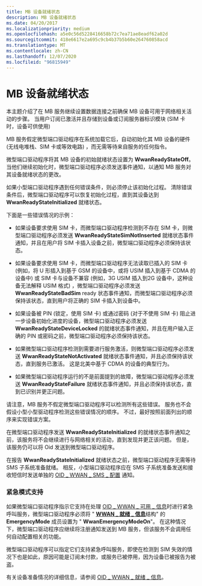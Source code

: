 ```yaml
---
title: MB 设备就绪状态
description: MB 设备就绪状态
ms.date: 04/20/2017
ms.localizationpriority: medium
ms.openlocfilehash: a5e0c56d5228416658b72c7ea71ae8eadf62a02d
ms.sourcegitcommit: 418e6617e2a695c9cb4b37b5b60e264760858acd
ms.translationtype: MT
ms.contentlocale: zh-CN
ms.lasthandoff: 12/07/2020
ms.locfileid: "96815949"
---
```

# <a name="mb-device-readiness"></a>MB 设备就绪状态


本主题介绍了在 MB 服务继续设置数据连接之前确保 MB 设备可用于网络相关活动的步骤。 当用户订阅已激活并且存储到设备或订阅服务器标识模块 (SIM 卡时，设备可供使用) 

MB 服务假定微型端口驱动程序在系统加载它后，自动初始化其 MB 设备的硬件 (无线电堆栈、SIM 卡或等效电路) ，而无需等待来自服务的任何指令。

微型端口驱动程序将其 MB 设备的初始就绪状态设置为 **WwanReadyStateOff**。 当他们继续初始化时，微型端口驱动程序必须发送事件通知，以通知 MB 服务对其设备就绪状态的更改。

如果小型端口驱动程序遇到任何错误条件，则必须停止该初始化过程。 清除错误条件后，微型端口驱动程序可以恢复初始化过程，直到其设备达到 **WwanReadyStateInitialized** 就绪状态。

下面是一些错误情况的示例：

-   如果设备要求使用 SIM 卡，而微型端口驱动程序检测到不存在 SIM 卡，则微型端口驱动程序必须发送 **WwanReadyStateSimNotInserted** 就绪状态事件通知，并且在用户将 SIM 卡插入设备之前，微型端口驱动程序必须保持该状态。

-   如果设备要求使用 SIM 卡，而微型端口驱动程序无法读取已插入的 SIM 卡 (例如，将 U 形插入到基于 GSM 的设备中，或将 USIM 插入到基于 CDMA 的设备中) 或 SIM 卡与设备不兼容 (例如，3G USIM 插入到2G 设备中，这种设备无法解释 USIM 格式) ，微型端口驱动程序必须发送 **WwanReadyStateBadSim** ready 状态事件通知，而微型端口驱动程序必须保持该状态，直到用户将正确的 SIM 卡插入到设备中。

-   如果设备被 PIN (锁定，使用 SIM 卡) 或通过密码 (对于不使用 SIM 卡) 阻止进一步设备初始化进度的设备，微型端口驱动程序必须发送 **WwanReadyStateDeviceLocked** 的就绪状态事件通知，并且在用户输入正确的 PIN 或密码之前，微型端口驱动程序必须保持该状态。

-   如果微型端口驱动程序检测到需要进行服务激活，则微型端口驱动程序必须发送 **WwanReadyStateNotActivated** 就绪状态事件通知，并且必须保持该状态，直到服务已激活。 这是北美中基于 CDMA 的设备的典型行为。

-   如果微型端口驱动程序运行的不是前面提到的故障，微型端口驱动程序必须发送 **WwanReadyStateFailure** 就绪状态事件通知，并且必须保持该状态，直到已识别并更正问题。

请注意，MB 服务不假定微型端口驱动程序可以检测所有这些错误。 服务也不会假设小型小型驱动程序检测这些错误情况的顺序。 不过，最好按照前面列出的顺序来实现错误方案。

在微型端口驱动程序发送 **WwanReadyStateInitialized** 的就绪状态事件通知之前，该服务将不会继续进行与网络相关的活动，直到发现并更正该问题。 但是，该服务仍可以将 Oid 发送到微型端口驱动程序。

在报告 **WwanReadyStateInitialized** 就绪状态之前，微型端口驱动程序无需等待 SMS 子系统准备就绪。 相反，小型端口驱动程序应在 SMS 子系统准备发送和接收短信时发送单独的 [OID \_ WWAN \_ SMS \_ 配置](./oid-wwan-sms-configuration.md) 通知。

### <a name="emergency-mode-support"></a>紧急模式支持

如果微型端口驱动程序指示它支持在处理 [OID \_ WWAN \_ 可用 \_ 信息](./oid-wwan-ready-info.md)时进行紧急呼叫服务，微型端口驱动程序必须将 " [**WWAN \_ 就绪 \_ 信息**](/windows-hardware/drivers/ddi/wwan/ns-wwan-_wwan_ready_info)结构" 的 **EmergencyMode** 成员设置为 " **WwanEmergencyModeOn**"。 在这种情况下，微型端口驱动程序应继续将注册通知发送到 MB 服务，但该服务不会调用任何自动配置相关的功能。

微型端口驱动程序可以指定它们支持紧急呼叫服务，即使在检测到 SIM 失效的情况下也是如此，原因可能是订阅未付款，或服务已被停用，因为设备已被报告为被盗。

有关设备准备情况的详细信息，请参阅 [OID \_ WWAN \_ 就绪 \_ 信息](./oid-wwan-ready-info.md)。

 

